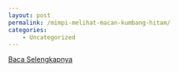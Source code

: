 ```yaml
---
layout: post
permalink: /mimpi-melihat-macan-kumbang-hitam/
categories:
    - Uncategorized
---
```


[Baca Selengkapnya](/06)